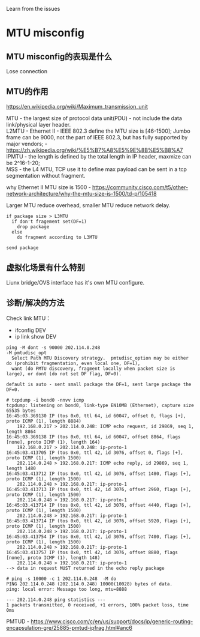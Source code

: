 Learn from the issues

# MTU misconfig
## MTU misconfig的表现是什么
Lose connection


## MTU的作用
https://en.wikipedia.org/wiki/Maximum_transmission_unit

MTU - the largest size of protocol data unit(PDU) - not include the data link/physical layer header.    
L2MTU - Ethernet II - IEEE 802.3 define the MTU size is [46-1500]; Jumbo frame can be 9000, not the part of IEEE 802.3, but has fully supported by major vendors; - https://zh.wikipedia.org/wiki/%E5%B7%A8%E5%9E%8B%E5%B8%A7   
IPMTU - the length is defined by the total length in IP header, maxmize can be 2^16-1-20;  
MSS - the L4 MTU, TCP use it to define max payload can be sent in a tcp segmentation without fragment.  

why Ethernet II MTU size is 1500 - https://community.cisco.com/t5/other-network-architecture/why-the-mtu-size-is-1500/td-p/105418

Larger MTU reduce overhead, smaller MTU reduce network delay.  


```
if package size > L3MTU
  if don't fragement set(DF=1)
    drop package
  else
    do fragment according to L3MTU

send package
```

## 虚拟化场景有什么特别
Liunx bridge/OVS interface has it's own MTU configure.

## 诊断/解决的方法
Check link MTU：
- ifconfig DEV
- ip link show DEV

```
ping -M dont -s 90000 202.114.0.248
-M pmtudisc_opt
  Select Path MTU Discovery strategy.  pmtudisc_option may be either do (prohibit fragmentation, even local one, DF=1), 
  want (do PMTU discovery, fragment locally when packet size is large), or dont (do not set DF flag, DF=0).

default is auto - sent small package the DF=1, sent large package the DF=0.

# tcpdump -i bond0 -nnvv icmp
tcpdump: listening on bond0, link-type EN10MB (Ethernet), capture size 65535 bytes
16:45:03.369130 IP (tos 0x0, ttl 64, id 60047, offset 0, flags [+], proto ICMP (1), length 8884)
    192.168.0.217 > 202.114.0.248: ICMP echo request, id 29869, seq 1, length 8864
16:45:03.369138 IP (tos 0x0, ttl 64, id 60047, offset 8864, flags [none], proto ICMP (1), length 164)
    192.168.0.217 > 202.114.0.248: ip-proto-1
16:45:03.413705 IP (tos 0x0, ttl 42, id 3076, offset 0, flags [+], proto ICMP (1), length 1500)
    202.114.0.248 > 192.168.0.217: ICMP echo reply, id 29869, seq 1, length 1480
16:45:03.413712 IP (tos 0x0, ttl 42, id 3076, offset 1480, flags [+], proto ICMP (1), length 1500)
    202.114.0.248 > 192.168.0.217: ip-proto-1
16:45:03.413713 IP (tos 0x0, ttl 42, id 3076, offset 2960, flags [+], proto ICMP (1), length 1500)
    202.114.0.248 > 192.168.0.217: ip-proto-1
16:45:03.413714 IP (tos 0x0, ttl 42, id 3076, offset 4440, flags [+], proto ICMP (1), length 1500)
    202.114.0.248 > 192.168.0.217: ip-proto-1
16:45:03.413714 IP (tos 0x0, ttl 42, id 3076, offset 5920, flags [+], proto ICMP (1), length 1500)
    202.114.0.248 > 192.168.0.217: ip-proto-1
16:45:03.413754 IP (tos 0x0, ttl 42, id 3076, offset 7400, flags [+], proto ICMP (1), length 1500)
    202.114.0.248 > 192.168.0.217: ip-proto-1
16:45:03.413757 IP (tos 0x0, ttl 42, id 3076, offset 8880, flags [none], proto ICMP (1), length 148)
    202.114.0.248 > 192.168.0.217: ip-proto-1
--> data in request MUST returned in the echo reply package

# ping -s 10000 -c 1 202.114.0.248  -M do
PING 202.114.0.248 (202.114.0.248) 10000(10028) bytes of data.
ping: local error: Message too long, mtu=8888

--- 202.114.0.248 ping statistics ---
1 packets transmitted, 0 received, +1 errors, 100% packet loss, time 0ms
```

PMTUD - https://www.cisco.com/c/en/us/support/docs/ip/generic-routing-encapsulation-gre/25885-pmtud-ipfrag.html#anc6

